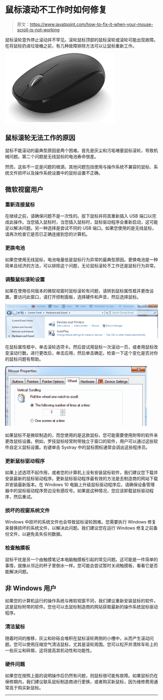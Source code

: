 # 鼠标滚动不工作时如何修复

> 原文：<https://www.javatpoint.com/how-to-fix-it-when-your-mouse-scroll-is-not-working>

鼠标滚轮意外停止滚动并不罕见。滚轮鼠标顶部的鼠标滚轮或滚轮可能出现故障。在将鼠标扔进垃圾桶之前，有几种故障排除方法可以让鼠标重新工作。

![How to Fix it When Your Mouse Scroll is Not Working](img/6d762ac46bf018f863ee7fad221aaa93.png)

## 鼠标滚轮无法工作的原因

鼠标不能滚动的最典型原因是两个困难。首先是灰尘和污垢堵塞鼠标滚轮，导致机械问题。第二个问题是无线鼠标的电池寿命很差。

然而，这些不一定是问题的根源。其他问题包括使用与操作系统不兼容的鼠标、系统文件损坏以及操作系统设置中的鼠标设置不正确。

## 微软视窗用户

### 重新连接鼠标

在继续之前，请确保问题不是一次性的。拔下鼠标并将其重新插入 USB 端口以完成此操作。当您插入鼠标时，当您插入鼠标时，鼠标驱动程序会重新启动，这可能足以解决问题。另一种选择是尝试不同的 USB 端口。如果您使用的是无线鼠标，请再次检查它是否已正确连接到您的计算机。

### 更换电池

如果您使用无线鼠标，电池电量低是鼠标行为异常的最典型原因。更换电池是一种简单且经济的方法，可以排除这个问题，无论鼠标滚轮不工作还是鼠标行为异常。

### 调整鼠标滚轮设置

如果在使用任何版本的微软视窗时鼠标滚轮有问题，请转到鼠标属性框并更改设置。要访问此窗口，请打开控制面板，选择硬件和声音，然后选择鼠标。

![How to Fix it When Your Mouse Scroll is Not Working](img/ef42fca685bdea7d13c2c871a3d76e01.png)

在鼠标属性框中，单击滚轮选项卡。然后尝试用鼠标一次滚动一页，或者用鼠标改变滚动行数。进行更改后，单击应用，然后单击确定。检查一下这个变化是否对你的鼠标问题有帮助。

![How to Fix it When Your Mouse Scroll is Not Working](img/467d19e90cf9e628acef02161efac984.png)

如果鼠标不是微软制造的，而您使用的是这款鼠标，您可能需要使用附带的软件来更改鼠标设置。例如，罗技鼠标经常附带独立于窗口的软件，用户可以通过这些软件自定义鼠标设置。右键单击 Systray 中的鼠标图标通常会调出这些程序员。

### 更新鼠标驱动程序

如果上述选项不起作用，或者您的计算机上没有安装鼠标软件，我们建议您下载并安装最新的鼠标驱动程序。更新鼠标驱动程序最有效的方法是去制造商的网站下载并安装最新版本。在 Windows 10 电脑上升级鼠标驱动程序后，请确保设备管理器中的鼠标驱动程序旁边没有感叹号。如果是这种情况，您应该卸载鼠标驱动程序，然后重试。

### 损坏的视窗系统文件

Windows 中损坏的系统文件也会导致鼠标滚轮困难。您需要执行 Windows 修复来替换损坏的系统文件，以解决此问题。我们建议您在运行 Windows 修复之前备份文件，以避免丢失任何数据。

### 检查触摸板

鼠标干扰是另一个由触摸笔记本电脑触摸板引起的常见问题。这可能是一件简单的事情，就像从邻近的杯子里倒水一样。您可能会尝试暂时关闭触摸板，看看它是否能解决问题。

## 非 Windows 用户

如果您的计算机运行的操作系统与微软视窗不同，我们建议重新安装鼠标的软件，这是鼠标附带的软件。您也可以去鼠标制造商的网站获取最新的操作系统鼠标驱动程序。

### 清洁鼠标

随着时间的推移，灰尘和砂砾会堆积在鼠标滚轮两侧的小槽中，从而产生滚动问题。您可以使用压缩空气清洁鼠标，尤其是滚轮周围。您可以松开并清除车轮上的一些灰尘和碎屑，这将提高其机动性和功能性。

### 硬件问题

如果您在按照上面的说明操作后仍然有问题，则鼠标很可能有故障。如果鼠标仍在保修期内，我们建议联系鼠标制造商进行更换，或者购买新鼠标，因为维修费用通常高于购买新鼠标。

* * *